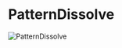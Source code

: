 # PatternDissolve

![PatternDissolve](https://user-images.githubusercontent.com/1482297/36468286-223beb4e-1726-11e8-8e99-b7580179d7f7.gif)
